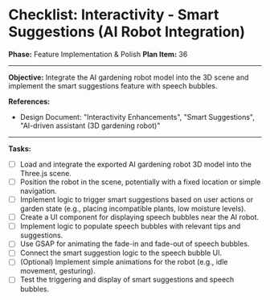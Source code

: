 # Checklist: Interactivity - Smart Suggestions (AI Robot Integration)

**Phase:** Feature Implementation & Polish
**Plan Item:** 36

---

**Objective:** Integrate the AI gardening robot model into the 3D scene and implement the smart suggestions feature with speech bubbles.

**References:**
- Design Document: "Interactivity Enhancements", "Smart Suggestions", "AI-driven assistant (3D gardening robot)"

---

**Tasks:**

- [ ] Load and integrate the exported AI gardening robot 3D model into the Three.js scene.
- [ ] Position the robot in the scene, potentially with a fixed location or simple navigation.
- [ ] Implement logic to trigger smart suggestions based on user actions or garden state (e.g., placing incompatible plants, low moisture levels).
- [ ] Create a UI component for displaying speech bubbles near the AI robot.
- [ ] Implement logic to populate speech bubbles with relevant tips and suggestions.
- [ ] Use GSAP for animating the fade-in and fade-out of speech bubbles.
- [ ] Connect the smart suggestion logic to the speech bubble UI.
- [ ] (Optional) Implement simple animations for the robot (e.g., idle movement, gesturing).
- [ ] Test the triggering and display of smart suggestions and speech bubbles.